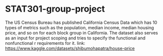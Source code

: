# STAT301-group-project
The US Census Bureau has published California Census Data which has 10 types of metrics such as the population, median income, median housing price, and so on for each block group in California. The dataset also serves as an input for project scoping and tries to specify the functional and nonfunctional r requirements for it.
link: https://www.kaggle.com/datasets/shibumohapatra/house-price
